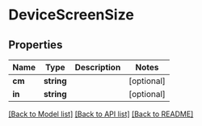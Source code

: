 # DeviceScreenSize

## Properties
Name | Type | Description | Notes
------------ | ------------- | ------------- | -------------
**cm** | **string** |  | [optional] 
**in** | **string** |  | [optional] 

[[Back to Model list]](../README.md#documentation-for-models) [[Back to API list]](../README.md#documentation-for-api-endpoints) [[Back to README]](../README.md)

